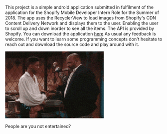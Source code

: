 This project is a simple android application submitted in fulfilment of the application for the
Shopify Mobile Developer Intern Role for the Summer of 2018. The app uses the RecyclerView
to load images from Shopify's CDN Content Delivery Network and displays them to the user. Enabling
the user to scroll up and down inorder to see all the items. The API is provided by Shopify. You can
download the application [here](https://play.google.com/store/apps/details?id=com.merchant.explorer.marcopolo&hl=en)
As usual any feedback is welcome. If you want to learn some programming concepts don't hesitate to reach out
and download the source code and play around with it.

![Just a gif to cheer you up mate. Coding is hard lol!](giphy-downsized.gif?raw=true)

People are you not entertained?